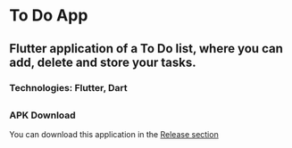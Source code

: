 # To Do App

## Flutter application of a To Do list, where you can add, delete and store your tasks.

### Technologies: Flutter, Dart

##

### APK Download
You can download this application in the [Release section](https://github.com/guryanovyan/to-do-app/releases/tag/v1.0.0)
